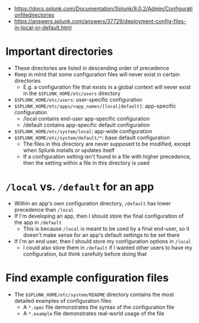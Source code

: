 - https://docs.splunk.com/Documentation/Splunk/8.0.2/Admin/Configurationfiledirectories
- https://answers.splunk.com/answers/37729/deployment-config-files-in-local-or-default.html
# Important directories
- These directories are listed in descending order of precedence
- Keep in mind that some configuration files will never exist in certain directories
    - E.g. a configuration file that exists in a global context will never exist in the `$SPLUNK_HOME/etc/users` directory
- `$SPLUNK_HOME/etc/users`: user-specific configuration
- `$SPLUNK_HOME/etc/apps/<app_name>/[local|default]`: app-specific configuration
    - /local contains end-user app-specific configuration
    - /default contains app-specific default configuration
- `$SPLUNK_HOME/etc/system/local`: app-wide configuration
- `$SPLUNK_HOME/etc/system/default/*`: base default configuration
    - The files in this directory are never supposed to be modified, except when Splunk installs or updates itself
    - If a configuration setting isn't found in a file with higher precedence, then the setting within a file in this directory is used
# `/local` vs. `/default` for an app
- Within an app's own configuration directory, `/default` has lower precedence than `/local`
- If I'm developing an app, then I should store the final configuration of the app in `/default`
    - This is because `/local` is meant to be used by a final end-user, so it doesn't make sense for an app's default settings to be set there
- If I'm an end user, then I should store my configuration options in `/local`
    - I could also store them in `/default` if I wanted other users to have my configuration, but think carefully before doing that
# Find example configuration files
- The `$SPLUNK_HOME/etc/system/README` directory contains the most detailed examples of configuration files
    - A `*.spec` file demonstrates the syntax of the configuration file
    - A `*.example` file demonstrates real-world usage of the file